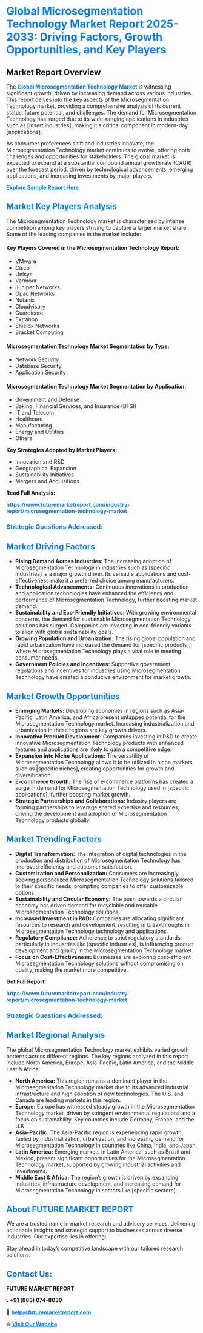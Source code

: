 <h1 style="color: #007BFF;">Global Microsegmentation Technology Market Report 2025-2033: Driving Factors, Growth Opportunities, and Key Players</h1>

<section id="overview">
<h2>Market Report Overview</h2>
<p>The <a href="https://www.futuremarketreport.com/industry-report/microsegmentation-technology-market" style="color: #007BFF; text-decoration: none;"><strong>Global Microsegmentation Technology Market</strong></a> is witnessing significant growth, driven by increasing demand across various industries. This report delves into the key aspects of the Microsegmentation Technology market, providing a comprehensive analysis of its current status, future potential, and challenges. The demand for Microsegmentation Technology has surged due to its wide-ranging applications in industries such as [insert industries], making it a critical component in modern-day [applications].</p>
<p>As consumer preferences shift and industries innovate, the Microsegmentation Technology market continues to evolve, offering both challenges and opportunities for stakeholders. The global market is expected to expand at a substantial compound annual growth rate (CAGR) over the forecast period, driven by technological advancements, emerging applications, and increasing investments by major players.</p>
</section>

<section id="overview">
<p><a href="https://www.futuremarketreport.com/request-sample/reportId=58034" style="color: #007BFF; text-decoration: none;"><strong>Explore Sample Report Here</strong></a></p>
</section>

<section id="key-players">
<h2 style="color: #007BFF;">Market Key Players Analysis</h2>
<p>The Microsegmentation Technology market is characterized by intense competition among key players striving to capture a larger market share. Some of the leading companies in the market include:</p>
<h4>Key Players Covered in the Microsegmentation Technology Report:</h4>
<ul><li>VMware</li><li>Cisco</li><li>Unisys</li><li>Varmour</li><li>Juniper Networks</li><li>Opaq Networks</li><li>Nutanix</li><li>Cloudvisory</li><li>Guardicore</li><li>Extrahop</li><li>Shieldx Networks</li><li>Bracket Computing</li></ul>
<h4>Microsegmentation Technology Market Segmentation by Type:</h4>
<ul><li>Network Security</li><li>Database Security</li><li>Application Security</li></ul>

<h4>Microsegmentation Technology Market Segmentation by Application:</h4>
<ul><li>Government and Defense</li><li>Baking, Financial Services, and Insurance (BFSI)</li><li>IT and Telecom</li><li>Healthcare</li><li>Manufacturing</li><li>Energy and Utilities</li><li>Others</li></ul>
<p><strong>Key Strategies Adopted by Market Players:</strong></p>
<ul>
<li>Innovation and R&D</li>
<li>Geographical Expansion</li>
<li>Sustainability Initiatives</li>
<li>Mergers and Acquisitions</li>
</ul>
</section>

<section>
<p><strong>Read Full Analysis: </strong></p><a href="https://www.futuremarketreport.com/industry-report/microsegmentation-technology-market" style="color: #007BFF; text-decoration: none;"><strong>https://www.futuremarketreport.com/industry-report/microsegmentation-technology-market</strong></a>
<h3 style="color: #007BFF;">Strategic Questions Addressed:</h3>
</section>

<section id="driving-factors">
<h2 style="color: #007BFF;">Market Driving Factors</h2>
<ul>
<li><strong>Rising Demand Across Industries:</strong> The increasing adoption of Microsegmentation Technology in industries such as [specific industries] is a major growth driver. Its versatile applications and cost-effectiveness make it a preferred choice among manufacturers.</li>
<li><strong>Technological Advancements:</strong> Continuous innovations in production and application technologies have enhanced the efficiency and performance of Microsegmentation Technology, further boosting market demand.</li>
<li><strong>Sustainability and Eco-Friendly Initiatives:</strong> With growing environmental concerns, the demand for sustainable Microsegmentation Technology solutions has surged. Companies are investing in eco-friendly variants to align with global sustainability goals.</li>
<li><strong>Growing Population and Urbanization:</strong> The rising global population and rapid urbanization have increased the demand for [specific products], where Microsegmentation Technology plays a vital role in meeting consumer needs.</li>
<li><strong>Government Policies and Incentives:</strong> Supportive government regulations and incentives for industries using Microsegmentation Technology have created a conducive environment for market growth.</li>
</ul>
</section>

<section id="growth-opportunities">
<h2 style="color: #007BFF;">Market Growth Opportunities</h2>
<ul>
<li><strong>Emerging Markets:</strong> Developing economies in regions such as Asia-Pacific, Latin America, and Africa present untapped potential for the Microsegmentation Technology market. Increasing industrialization and urbanization in these regions are key growth drivers.</li>
<li><strong>Innovative Product Development:</strong> Companies investing in R&D to create innovative Microsegmentation Technology products with enhanced features and applications are likely to gain a competitive edge.</li>
<li><strong>Expansion into Niche Applications:</strong> The versatility of Microsegmentation Technology allows it to be utilized in niche markets such as [specific niches], creating opportunities for growth and diversification.</li>
<li><strong>E-commerce Growth:</strong> The rise of e-commerce platforms has created a surge in demand for Microsegmentation Technology used in [specific applications], further boosting market growth.</li>
<li><strong>Strategic Partnerships and Collaborations:</strong> Industry players are forming partnerships to leverage shared expertise and resources, driving the development and adoption of Microsegmentation Technology products globally.</li>
</ul>
</section>

<section id="trending-factors">
<h2 style="color: #007BFF;">Market Trending Factors</h2>
<ul>
<li><strong>Digital Transformation:</strong> The integration of digital technologies in the production and distribution of Microsegmentation Technology has improved efficiency and customer satisfaction.</li>
<li><strong>Customization and Personalization:</strong> Consumers are increasingly seeking personalized Microsegmentation Technology solutions tailored to their specific needs, prompting companies to offer customizable options.</li>
<li><strong>Sustainability and Circular Economy:</strong> The push towards a circular economy has driven demand for recyclable and reusable Microsegmentation Technology solutions.</li>
<li><strong>Increased Investment in R&D:</strong> Companies are allocating significant resources to research and development, resulting in breakthroughs in Microsegmentation Technology technology and applications.</li>
<li><strong>Regulatory Compliance:</strong> Adherence to strict regulatory standards, particularly in industries like [specific industries], is influencing product development and quality in the Microsegmentation Technology market.</li>
<li><strong>Focus on Cost-Effectiveness:</strong> Businesses are exploring cost-efficient Microsegmentation Technology solutions without compromising on quality, making the market more competitive.</li>
</ul>
</section>

<section>
<p><strong>Get Full Report: </strong></p><a href="https://www.futuremarketreport.com/industry-report/microsegmentation-technology-market" style="color: #007BFF; text-decoration: none;"><strong>https://www.futuremarketreport.com/industry-report/microsegmentation-technology-market</strong></a>
<h3 style="color: #007BFF;">Strategic Questions Addressed:</h3>
</section>


<section id="regional-analysis">
<h2 style="color: #007BFF;">Market Regional Analysis</h2>
<p>The global Microsegmentation Technology market exhibits varied growth patterns across different regions. The key regions analyzed in this report include North America, Europe, Asia-Pacific, Latin America, and the Middle East & Africa:</p>
<ul>
<li><strong>North America:</strong> This region remains a dominant player in the Microsegmentation Technology market due to its advanced industrial infrastructure and high adoption of new technologies. The U.S. and Canada are leading markets in this region.</li>
<li><strong>Europe:</strong> Europe has witnessed steady growth in the Microsegmentation Technology market, driven by stringent environmental regulations and a focus on sustainability. Key countries include Germany, France, and the U.K.</li>
<li><strong>Asia-Pacific:</strong> The Asia-Pacific region is experiencing rapid growth, fueled by industrialization, urbanization, and increasing demand for Microsegmentation Technology in countries like China, India, and Japan.</li>
<li><strong>Latin America:</strong> Emerging markets in Latin America, such as Brazil and Mexico, present significant opportunities for the Microsegmentation Technology market, supported by growing industrial activities and investments.</li>
<li><strong>Middle East & Africa:</strong> The region’s growth is driven by expanding industries, infrastructure development, and increasing demand for Microsegmentation Technology in sectors like [specific sectors].</li>
</ul>
</section>

<footer>
<h2 style="color: #007BFF;">About FUTURE MARKET REPORT</h2>
<p>We are a trusted name in market research and advisory services, delivering actionable insights and strategic support to businesses across diverse industries. Our expertise lies in offering:</p>

<p>Stay ahead in today’s competitive landscape with our tailored research solutions.</p>

<h2 style="color: #007BFF;">Contact Us:</h2>
<p><strong>FUTURE MARKET REPORT</strong></p>
<p>📞 <strong>+91 (883) 074-8030</strong></p>
<p>📧 <strong><a href="mailto:help@futuremarketreport.com" style="color: #007BFF;">help@futuremarketreport.com</a></strong></p>
<p>🌐 <strong><a href="https://www.futuremarketreport.com/" style="color: #007BFF;">Visit Our Website</a></strong></p>
</footer>